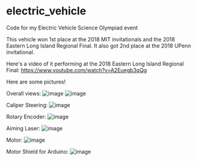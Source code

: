 # electric_vehicle
Code for my Electric Vehicle Science Olympiad event

This vehicle won 1st place at the 2018 MIT invitationals and the 2018 Eastern Long Island Regional Final. It also got 2nd place at the 2018 UPenn invitational.

Here's a video of it performing at the 2018 Eastern Long Island Regional Final: https://www.youtube.com/watch?v=A2Euegb3qQg

Here are some pictures!

Overall views:
![image](https://user-images.githubusercontent.com/21281736/110042209-6f4b7980-7d13-11eb-8534-7a3b565ef5d3.png)
![image](https://user-images.githubusercontent.com/21281736/110042428-c3eef480-7d13-11eb-9d95-84d6f392ac27.png)

Caliper Steering: 
![image](https://user-images.githubusercontent.com/21281736/110042610-07e1f980-7d14-11eb-91ad-a06927847da3.png)

Rotary Encoder: 
![image](https://user-images.githubusercontent.com/21281736/110042260-85f1d080-7d13-11eb-9134-485089ba8986.png)

Aiming Laser:
![image](https://user-images.githubusercontent.com/21281736/110042300-9609b000-7d13-11eb-83e9-5ae4a138f9e2.png)

Motor:
![image](https://user-images.githubusercontent.com/21281736/110042367-ae79ca80-7d13-11eb-8dca-a91163d40052.png)

Motor Shield for Arduino: 
![image](https://user-images.githubusercontent.com/21281736/110042317-9dc95480-7d13-11eb-8cd4-e08c8727b2c0.png)


